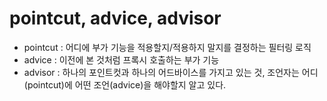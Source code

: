 # pointcut, advice, advisor
 * pointcut : 어디에 부가 기능을 적용할지/적용하지 말지를 결정하는 필터링 로직
 * advice : 이전에 본 것처럼 프록시 호출하는 부가 기능
 * advisor : 하나의 포인트컷과 하나의 어드바이스를 가지고 있는 것, 조언자는 어디(pointcut)에 어떤 조언(advice)을 해야할지 알고 있다.


